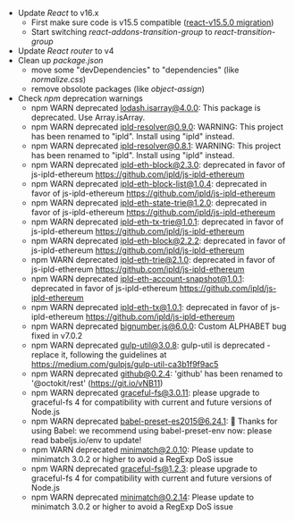 - Update _React_ to v16.x
  - First make sure code is v15.5 compatible ([react-v15.5.0 migration](https://reactjs.org/blog/2017/04/07/react-v15.5.0.html))
  - Start switching _react-addons-transition-group_ to _react-transition-group_
- Update _React router_ to v4
- Clean up _package.json_
  - move some "devDependencies" to "dependencies" (like _normalize.css_)
  - remove obsolote packages (like _object-assign_)
- Check _npm_ deprecation warnings
  - npm WARN deprecated lodash.isarray@4.0.0: This package is deprecated. Use Array.isArray.
  - npm WARN deprecated ipld-resolver@0.9.0: WARNING: This project has been renamed to "ipld". Install using "ipld" instead.
  - npm WARN deprecated ipld-resolver@0.8.1: WARNING: This project has been renamed to "ipld". Install using "ipld" instead.
  - npm WARN deprecated ipld-eth-block@2.3.0: deprecated in favor of js-ipld-ethereum https://github.com/ipld/js-ipld-ethereum
  - npm WARN deprecated ipld-eth-block-list@1.0.4: deprecated in favor of js-ipld-ethereum https://github.com/ipld/js-ipld-ethereum
  - npm WARN deprecated ipld-eth-state-trie@1.2.0: deprecated in favor of js-ipld-ethereum https://github.com/ipld/js-ipld-ethereum
  - npm WARN deprecated ipld-eth-tx-trie@1.0.1: deprecated in favor of js-ipld-ethereum https://github.com/ipld/js-ipld-ethereum
  - npm WARN deprecated ipld-eth-block@2.2.2: deprecated in favor of js-ipld-ethereum https://github.com/ipld/js-ipld-ethereum
  - npm WARN deprecated ipld-eth-trie@2.1.0: deprecated in favor of js-ipld-ethereum https://github.com/ipld/js-ipld-ethereum
  - npm WARN deprecated ipld-eth-account-snapshot@1.0.1: deprecated in favor of js-ipld-ethereum https://github.com/ipld/js-ipld-ethereum
  - npm WARN deprecated ipld-eth-tx@1.0.1: deprecated in favor of js-ipld-ethereum https://github.com/ipld/js-ipld-ethereum
  - npm WARN deprecated bignumber.js@6.0.0: Custom ALPHABET bug fixed in v7.0.2
  - npm WARN deprecated gulp-util@3.0.8: gulp-util is deprecated - replace it, following the guidelines at https://medium.com/gulpjs/gulp-util-ca3b1f9f9ac5
  - npm WARN deprecated github@0.2.4: 'github' has been renamed to '@octokit/rest' (https://git.io/vNB11)
  - npm WARN deprecated graceful-fs@3.0.11: please upgrade to graceful-fs 4 for compatibility with current and future versions of Node.js
  - npm WARN deprecated babel-preset-es2015@6.24.1: 🙌 Thanks for using Babel: we recommend using babel-preset-env now: please read babeljs.io/env to update!
  - npm WARN deprecated minimatch@2.0.10: Please update to minimatch 3.0.2 or higher to avoid a RegExp DoS issue
  - npm WARN deprecated graceful-fs@1.2.3: please upgrade to graceful-fs 4 for compatibility with current and future versions of Node.js
  - npm WARN deprecated minimatch@0.2.14: Please update to minimatch 3.0.2 or higher to avoid a RegExp DoS issue
